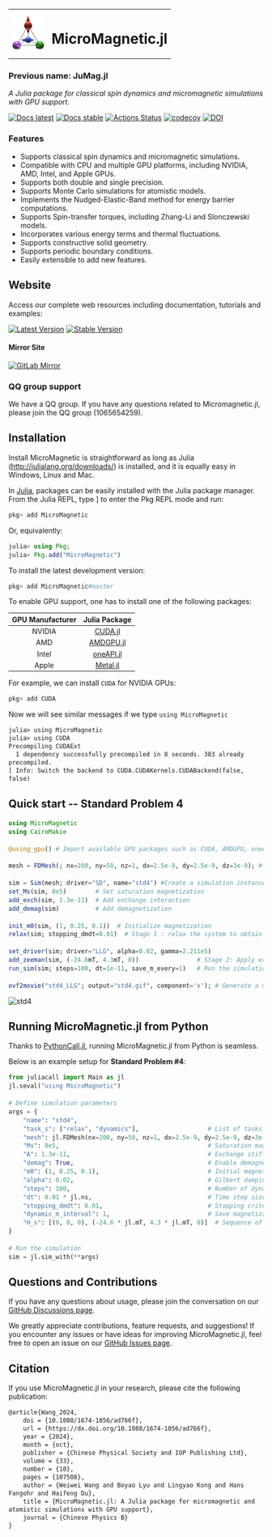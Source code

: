 <table>
  <tr>
    <td><img src="docs/src/public/logo.png" alt="Logo" width="64"/></td>
    <td><h1>MicroMagnetic.jl</h1></td>
  </tr>
</table>


### **Previous name: JuMag.jl**
_A Julia package for classical spin dynamics and micromagnetic simulations with GPU support._

[![Docs latest](https://img.shields.io/badge/docs-latest-blue.svg)](https://magneticsimulation.github.io/MicroMagnetic.jl/dev/)
[![Docs stable](https://img.shields.io/badge/docs-stable-blue.svg)](https://magneticsimulation.github.io/MicroMagnetic.jl/stable/)
[![Actions Status](https://github.com/magneticsimulation/MicroMagnetic.jl/workflows/CI/badge.svg)](https://github.com/magneticsimulation/MicroMagnetic.jl/actions)
[![codecov](https://codecov.io/github/magneticsimulation/MicroMagnetic.jl/branch/master/graph/badge.svg?token=2t4oGYcWUu)](https://codecov.io/github/magneticsimulation/MicroMagnetic.jl)
[![DOI](https://img.shields.io/badge/DOI-10.1088%2F1674--1056%2Fad766f-blue)](https://doi.org/10.1088/1674-1056/ad766f)

### Features

- Supports classical spin dynamics and micromagnetic simulations.
- Compatible with CPU and multiple GPU platforms, including NVIDIA, AMD, Intel, and Apple GPUs.
- Supports both double and single precision.
- Supports Monte Carlo simulations for atomistic models.
- Implements the Nudged-Elastic-Band method for energy barrier computations.
- Supports Spin-transfer torques, including Zhang-Li and Slonczewski models.
- Incorporates various energy terms and thermal fluctuations.
- Supports constructive solid geometry.
- Supports periodic boundary conditions.
- Easily extensible to add new features.

## Website
Access our complete web resources including documentation, tutorials and examples:

[![Latest Version](https://img.shields.io/badge/website-latest-blue?style=flat-square&logo=github)](https://magneticsimulation.github.io/MicroMagnetic.jl/dev/)
[![Stable Version](https://img.shields.io/badge/website-stable-blue?style=flat-square&logo=github)](https://magneticsimulation.github.io/MicroMagnetic.jl/stable/)  

#### Mirror Site 
[![GitLab Mirror](https://img.shields.io/badge/mirror-gitlab-blue?style=flat-square&logo=gitlab)](https://magneticsimulation.gitlab.io/MicroMagnetic.jl/)  

### QQ group support 
We have a QQ group. If you have any questions related to Micromagnetic.jl, please join the QQ group (1065654259).

## Installation

Install MicroMagnetic is straightforward as long as Julia (<http://julialang.org/downloads/>) is installed, and it is equally easy in Windows, Linux and Mac.  

In [Julia](http://julialang.org), packages can be easily installed with the Julia package manager.
From the Julia REPL, type ] to enter the Pkg REPL mode and run:

```julia
pkg> add MicroMagnetic
```

Or, equivalently:

```julia
julia> using Pkg;
julia> Pkg.add("MicroMagnetic")
```

To install the latest development version:
```julia
pkg> add MicroMagnetic#master
```


To enable GPU support, one has to install one of the following packages:

| GPU Manufacturer      | Julia Package                                      |
| :------------------:  | :-----------------------------------------------:  |
| NVIDIA                | [CUDA.jl](https://github.com/JuliaGPU/CUDA.jl)     |
| AMD                   | [AMDGPU.jl](https://github.com/JuliaGPU/AMDGPU.jl) |
| Intel                 | [oneAPI.jl](https://github.com/JuliaGPU/oneAPI.jl) |
| Apple                 | [Metal.jl](https://github.com/JuliaGPU/Metal.jl)   |

For example, we can install `CUDA` for NVIDIA GPUs:

```julia
pkg> add CUDA
```

Now we will see similar messages if we type `using MicroMagnetic`

```
julia> using MicroMagnetic
julia> using CUDA
Precompiling CUDAExt
  1 dependency successfully precompiled in 8 seconds. 383 already precompiled.
[ Info: Switch the backend to CUDA.CUDAKernels.CUDABackend(false, false)
```


## Quick start -- Standard Problem 4

```julia
using MicroMagnetic
using CairoMakie

@using_gpu() # Import available GPU packages such as CUDA, AMDGPU, oneAPI, or Metal

mesh = FDMesh(; nx=200, ny=50, nz=1, dx=2.5e-9, dy=2.5e-9, dz=3e-9); # Define the discretization

sim = Sim(mesh; driver="SD", name="std4") #Create a simulation instance
set_Ms(sim, 8e5)        # Set saturation magnetization
add_exch(sim, 1.3e-11)  # Add exchange interaction
add_demag(sim)          # Add demagnetization

init_m0(sim, (1, 0.25, 0.1))  # Initialize magnetization
relax(sim; stopping_dmdt=0.01)  # Stage 1 : relax the system to obtain the "S" state

set_driver(sim; driver="LLG", alpha=0.02, gamma=2.211e5)
add_zeeman(sim, (-24.6mT, 4.3mT, 0))                # Stage 2: Apply external magnetic field
run_sim(sim; steps=100, dt=1e-11, save_m_every=1)   # Run the simulation for 100 steps

ovf2movie("std4_LLG"; output="std4.gif", component='x'); # Generate a movie
```

![std4](https://github.com/MagneticSimulation/MicroMagnetic.jl/blob/gh-pages/dev/std4.gif)

## Running MicroMagnetic.jl from Python

Thanks to [PythonCall.jl](https://github.com/JuliaPy/PythonCall.jl), running MicroMagnetic.jl from Python is seamless.

Below is an example setup for **Standard Problem #4**:

```python
from juliacall import Main as jl
jl.seval("using MicroMagnetic")

# Define simulation parameters
args = {
    "name": "std4",
    "task_s": ["relax", "dynamics"],                   # List of tasks to perform
    "mesh": jl.FDMesh(nx=200, ny=50, nz=1, dx=2.5e-9, dy=2.5e-9, dz=3e-9),  # Julia FDMesh object
    "Ms": 8e5,                                         # Saturation magnetization (A/m)
    "A": 1.3e-11,                                      # Exchange stiffness constant (J/m)
    "demag": True,                                     # Enable demagnetization
    "m0": (1, 0.25, 0.1),                              # Initial magnetization vector
    "alpha": 0.02,                                     # Gilbert damping coefficient
    "steps": 100,                                      # Number of dynamic simulation steps
    "dt": 0.01 * jl.ns,                                # Time step size (0.01 ns)
    "stopping_dmdt": 0.01,                             # Stopping criterion for relaxation
    "dynamic_m_interval": 1,                           # Save magnetization at each step
    "H_s": [(0, 0, 0), (-24.6 * jl.mT, 4.3 * jl.mT, 0)]  # Sequence of applied magnetic fields
}

# Run the simulation
sim = jl.sim_with(**args)
```

## Questions and Contributions

If you have any questions about usage, please join the conversation on our [GitHub Discussions page](https://github.com/magneticsimulation/MicroMagnetic.jl/discussions). 

We greatly appreciate contributions, feature requests, and suggestions! If you encounter any issues or have ideas for improving MicroMagnetic.jl, feel free to open an issue on our [GitHub Issues page](https://github.com/magneticsimulation/MicroMagnetic.jl/issues).

## Citation

If you use MicroMagnetic.jl in your research,  please cite the following publication:

```
@article{Wang_2024,
    doi = {10.1088/1674-1056/ad766f},
    url = {https://dx.doi.org/10.1088/1674-1056/ad766f},
    year = {2024},
    month = {oct},
    publisher = {Chinese Physical Society and IOP Publishing Ltd},
    volume = {33},
    number = {10},
    pages = {107508},
    author = {Weiwei Wang and Boyao Lyu and Lingyao Kong and Hans Fangohr and Haifeng Du},
    title = {MicroMagnetic.jl: A Julia package for micromagnetic and atomistic simulations with GPU support},
    journal = {Chinese Physics B}
}
```

